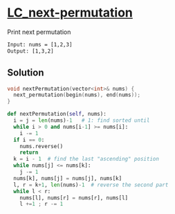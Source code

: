 # [LC_next-permutation](https://leetcode.com/problems/next-permutation)

Print next permutation

```txt
Input: nums = [1,2,3]
Output: [1,3,2]
```

## Solution

```cpp
void nextPermutation(vector<int>& nums) {
  next_permutation(begin(nums), end(nums));
}
```

```py
def nextPermutation(self, nums):
  i = j = len(nums)-1   # 1: find sorted until
  while i > 0 and nums[i-1] >= nums[i]:
    i -= 1
  if i == 0:
    nums.reverse()
    return
  k = i - 1  # find the last "ascending" position
  while nums[j] <= nums[k]:
    j -= 1
  nums[k], nums[j] = nums[j], nums[k]
  l, r = k+1, len(nums)-1  # reverse the second part
  while l < r:
    nums[l], nums[r] = nums[r], nums[l]
    l +=1 ; r -= 1
```
